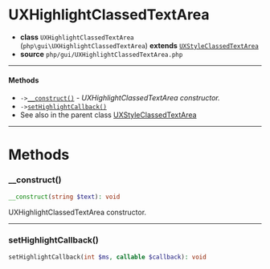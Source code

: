 # UXHighlightClassedTextArea

- **class** `UXHighlightClassedTextArea` (`php\gui\UXHighlightClassedTextArea`) **extends** [`UXStyleClassedTextArea`](https://github.com/jphp-group/jphp-richtextfx-ext/blob/master/api-docs/classes/php/gui/UXStyleClassedTextArea.md)
- **source** `php/gui/UXHighlightClassedTextArea.php`

---

#### Methods

- `->`[`__construct()`](#method-__construct) - _UXHighlightClassedTextArea constructor._
- `->`[`setHighlightCallback()`](#method-sethighlightcallback)
- See also in the parent class [UXStyleClassedTextArea](https://github.com/jphp-group/jphp-richtextfx-ext/blob/master/api-docs/classes/php/gui/UXStyleClassedTextArea.md)

---
# Methods

<a name="method-__construct"></a>

### __construct()
```php
__construct(string $text): void
```
UXHighlightClassedTextArea constructor.

---

<a name="method-sethighlightcallback"></a>

### setHighlightCallback()
```php
setHighlightCallback(int $ms, callable $callback): void
```